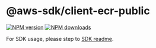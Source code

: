 # @aws-sdk/client-ecr-public

[![NPM version](https://img.shields.io/npm/v/@aws-sdk/client-ecr-public/rc.svg)](https://www.npmjs.com/package/@aws-sdk/client-ecr-public)
[![NPM downloads](https://img.shields.io/npm/dm/@aws-sdk/client-ecr-public.svg)](https://www.npmjs.com/package/@aws-sdk/client-ecr-public)

For SDK usage, please step to [SDK readme](https://github.com/aws/aws-sdk-js-v3).
